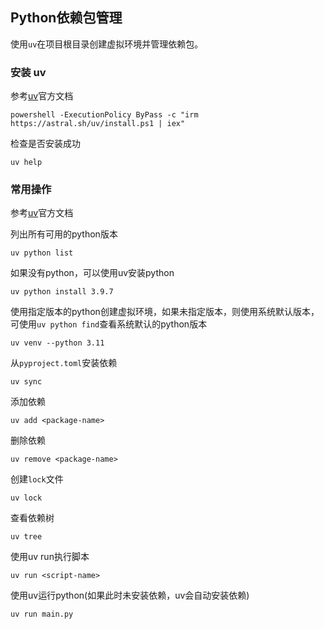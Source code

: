 ## Python依赖包管理

使用`uv`在项目根目录创建虚拟环境并管理依赖包。

### 安装 uv

参考[uv](https://docs.astral.sh/uv/getting-started/installation/#standalone-installer)官方文档

```shell
powershell -ExecutionPolicy ByPass -c "irm https://astral.sh/uv/install.ps1 | iex"
```

检查是否安装成功

```shell
uv help
```

### 常用操作

参考[uv](https://docs.astral.sh/uv/getting-started/features/#projects)官方文档

列出所有可用的python版本

```shell
uv python list
```

如果没有python，可以使用uv安装python

```shell
uv python install 3.9.7
```

使用指定版本的python创建虚拟环境，如果未指定版本，则使用系统默认版本，可使用`uv python find`查看系统默认的python版本

```shell
uv venv --python 3.11
```

从`pyproject.toml`安装依赖

```shell
uv sync
```

添加依赖

```shell
uv add <package-name>
```

删除依赖

```shell
uv remove <package-name>
```

创建`lock`文件

```shell
uv lock
```

查看依赖树

```shell
uv tree
```

使用uv run执行脚本

```shell
uv run <script-name>
```

使用uv运行python(如果此时未安装依赖，uv会自动安装依赖)

```shell
uv run main.py
```